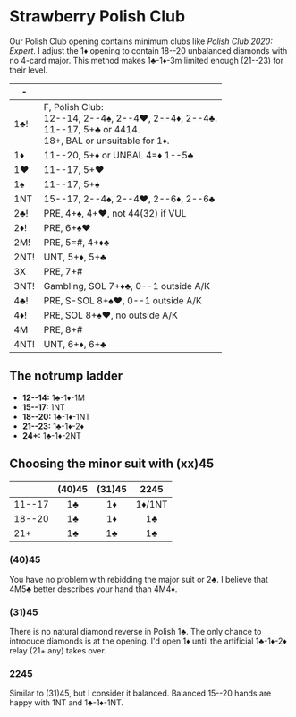 # Strawberry Polish Club

Our Polish Club opening contains minimum clubs like *Polish Club 2020: Expert*.
I adjust the 1♦ opening to contain 18--20 unbalanced diamonds with no 4-card
major.  This method makes 1♣-1♦-3m limited enough (21--23) for their level.

|  -   |   |
|------|---|
| 1♣!  | F, Polish Club:<div>12--14, 2--4♠, 2--4♥, 2--4♦, 2--4♣.</div><div>11--17, 5+♣ or 4414.</div><div>18+, BAL or unsuitable for 1♦.</div>
| 1♦   | 11--20, 5+♦ or UNBAL 4=♦ 1--5♣
| 1♥   | 11--17, 5+♥
| 1♠   | 11--17, 5+♠
| 1NT  | 15--17, 2--4♠, 2--4♥, 2--6♦, 2--6♣
| 2♣!  | PRE, 4+♠, 4+♥, not 44(32) if VUL
| 2♦!  | PRE, 6+♠♥
| 2M!  | PRE, 5=#, 4+♦♣
| 2NT! | UNT, 5+♦, 5+♣
| 3X   | PRE, 7+#
| 3NT! | Gambling, SOL 7+♦♣, 0--1 outside A/K
| 4♣!  | PRE, S-SOL 8+♠♥, 0--1 outside A/K
| 4♦!  | PRE, SOL 8+♠♥, no outside A/K
| 4M   | PRE, 8+#
| 4NT! | UNT, 6+♦, 6+♣

## The notrump ladder

- **12--14:** 1♣-1♦-1M
- **15--17:** 1NT
- **18--20:** 1♣-1♦-1NT
- **21--23:** 1♣-1♦-2♦
- **24+:** 1♣-1♦-2NT

## Choosing the minor suit with (xx)45

|        | (40)45 | (31)45 |  2245  |
|:-------|:------:|:------:|:------:|
| 11--17 |   1♣   |   1♦   | 1♦/1NT |
| 18--20 |   1♣   |   1♦   |   1♣   |
| 21+    |   1♣   |   1♣   |   1♣   |

### (40)45

You have no problem with rebidding the major suit or 2♣.  I believe that 4M5♣
better describes your hand than 4M4♦.

### (31)45

There is no natural diamond reverse in Polish 1♣.  The only chance to introduce
diamonds is at the opening.  I'd open 1♦ until the artificial 1♣-1♦-2♦ relay
(21+ any) takes over.

### 2245

Similar to (31)45, but I consider it balanced.  Balanced 15--20 hands are happy
with 1NT and 1♣-1♦-1NT.
